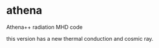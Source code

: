 athena
======

Athena++ radiation MHD code


this version has a new thermal conduction and cosmic ray. 